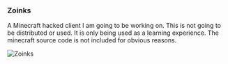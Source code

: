 ### Zoinks
A Minecraft hacked client I am going to be working on. This is not going to be distributed or used. It is only being used as a learning experience. The minecraft source code is not included for obvious reasons.

![Zoinks](https://i.imgur.com/swDlhZH.jpg)
